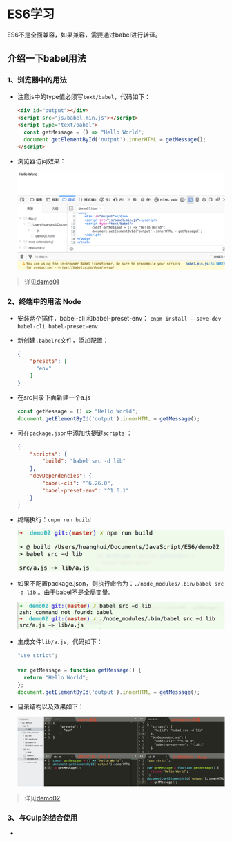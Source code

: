# ES6学习

ES6不是全面兼容，如果兼容，需要通过babel进行转译。


## 介绍一下babel用法
### 1、浏览器中的用法

- 注意js中的type值必须写`text/babel`，代码如下：

    ```html
    <div id="output"></div>
    <script src="js/babel.min.js"></script>
    <script type="text/babel">
      const getMessage = () => "Hello World";
      document.getElementById('output').innerHTML = getMessage();
    </script>
    ```

- 浏览器访问效果：

    ![效果图](images/0101.png)

> 详见[demo01](https://github.com/huanghui8030/ES6/tree/master/demo01)



### 2、终端中的用法 Node

- 安装两个插件，babel-cli 和babel-preset-env： `cnpm install --save-dev babel-cli babel-preset-env`

- 新创建`.babelrc`文件，添加配置：

    ```json
    {
        "presets": [
          "env"
        ]
    }
    ```

- 在src目录下面新建一个a.js

    ```js
    const getMessage = () => "Hello World";
    document.getElementById('output').innerHTML = getMessage();
    ```

- 可在`package.json`中添加快捷键`scripts` ：

    ```json
    {
        "scripts": {
            "build": "babel src -d lib"
        },
        "devDependencies": {
            "babel-cli": "^6.26.0",
            "babel-preset-env": "^1.6.1"
        }
    }
    ```

- 终端执行：`cnpm run build`

    ![效果图](images/0201.png)

- 如果不配置package.json，则执行命令为：`./node_modules/.bin/babel src -d lib` 。由于babel不是全局变量。

    ![效果图](images/0202.png)

- 生成文件`lib/a.js`，代码如下：

    ```js
    "use strict";

    var getMessage = function getMessage() {
      return "Hello World";
    };
    document.getElementById('output').innerHTML = getMessage();
    ```

- 目录结构以及效果如下：

    ![效果图](images/0203.png)

> 详见[demo02](https://github.com/huanghui8030/ES6/tree/master/demo02)



### 3、与Gulp的结合使用

- ​